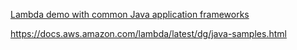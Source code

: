 [Lambda demo with common Java application frameworks](https://github.com/aws-samples/serverless-java-frameworks-samples/tree/main)

https://docs.aws.amazon.com/lambda/latest/dg/java-samples.html